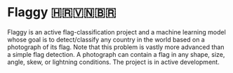 #  Flaggy 🇭🇷🇻🇳🇧🇷

Flaggy is an active flag-classification project and a machine learning model whose goal is to detect/classify any country in the world based on a photograph of its flag. Note that this problem is vastly more advanced than a simple flag detection. A photograph can contain a flag in any shape, size, angle, skew, or lightning conditions. The project is in active development.
